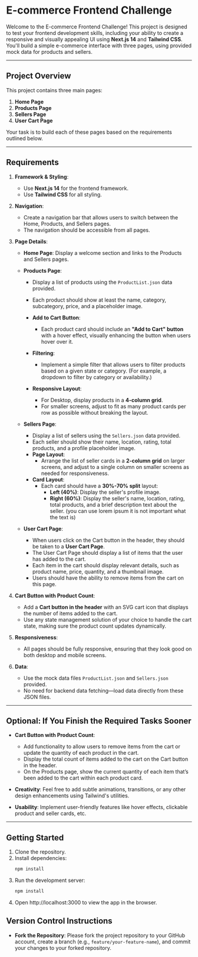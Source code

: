 # E-commerce Frontend Challenge

Welcome to the E-commerce Frontend Challenge! This project is designed to test your frontend development skills, including your ability to create a responsive and visually appealing UI using **Next.js 14** and **Tailwind CSS**. You'll build a simple e-commerce interface with three pages, using provided mock data for products and sellers.

---

## Project Overview

This project contains three main pages:

1. **Home Page**
2. **Products Page**
3. **Sellers Page**
4. **User Cart Page**


Your task is to build each of these pages based on the requirements outlined below.

---

## Requirements

1. **Framework & Styling**:
   - Use **Next.js 14** for the frontend framework.
   - Use **Tailwind CSS** for all styling.
   
2. **Navigation**:
   - Create a navigation bar that allows users to switch between the Home, Products, and Sellers pages. 
   - The navigation should be accessible from all pages.

3. **Page Details**:
   - **Home Page**: Display a welcome section and links to the Products and Sellers pages.
   - **Products Page**: 
      - Display a list of products using the `ProductList.json` data provided.
      - Each product should show at least the name, category, subcategory, price, and a placeholder image.
     - **Add to Cart Button**:
         - Each product card should include an **"Add to Cart" button** with a hover effect, visually enhancing the button when users hover over it.
      - **Filtering**:
         - Implement a simple filter that allows users to filter products based on a given state or category. (For example, a dropdown to filter by category or availability.)
      
      - **Responsive Layout**:
         - For Desktop, display products in a **4-column grid**.
         - For smaller screens, adjust to fit as many product cards per row as possible without breaking the layout.
   - **Sellers Page**: 
      - Display a list of sellers using the `Sellers.json` data provided.
      - Each seller should show their name, location, rating, total products, and a profile placeholder image.
      - **Page Layout**:
         - Arrange the list of seller cards in a **2-column grid** on larger screens, and adjust to a single column on smaller screens as needed for responsiveness.
      - **Card Layout**:
         - Each card should have a **30%-70% split** layout:
            - **Left (40%)**: Display the seller's profile image.
            - **Right (60%)**: Display the seller's name, location, rating, total products, and a brief description text about the seller. (you can use lorem ipsum it is not important what the text is)
       
   - **User Cart Page**:
      - When users click on the Cart button in the header, they should be taken to a **User Cart Page**.
      - The User Cart Page should display a list of items that the user has added to the cart.
      - Each item in the cart should display relevant details, such as product name, price, quantity, and a thumbnail image.
      - Users should have the ability to remove items from the cart on this page.

4. **Cart Button with Product Count**:
   - Add a **Cart button in the header** with an SVG cart icon that displays the number of items added to the cart.
   - Use any state management solution of your choice to handle the cart state, making sure the product count updates dynamically.


5. **Responsiveness**:
   - All pages should be fully responsive, ensuring that they look good on both desktop and mobile screens.

6. **Data**:
   - Use the mock data files `ProductList.json` and `Sellers.json` provided.
   - No need for backend data fetching—load data directly from these JSON files.

---

## Optional: If You Finish the Required Tasks Sooner

- **Cart Button with Product Count**: 
   - Add functionality to allow users to remove items from the cart or update the quantity of each product in the cart.
   - Display the total count of items added to the cart on the Cart button in the header.
   - On the Products page, show the current quantity of each item that’s been added to the cart within each product card.

- **Creativity**: Feel free to add subtle animations, transitions, or any other design enhancements using Tailwind's utilities.

- **Usability**: Implement user-friendly features like hover effects, clickable product and seller cards, etc.

---

## Getting Started

1. Clone the repository.
2. Install dependencies:
   ```bash
   npm install
3. Run the development server:
   ```bash
   npm install
4. Open http://localhost:3000 to view the app in the browser.


## Version Control Instructions

- **Fork the Repository**: Please fork the project repository to your GitHub account, create a branch (e.g., `feature/your-feature-name`), and commit your changes to your forked repository.
